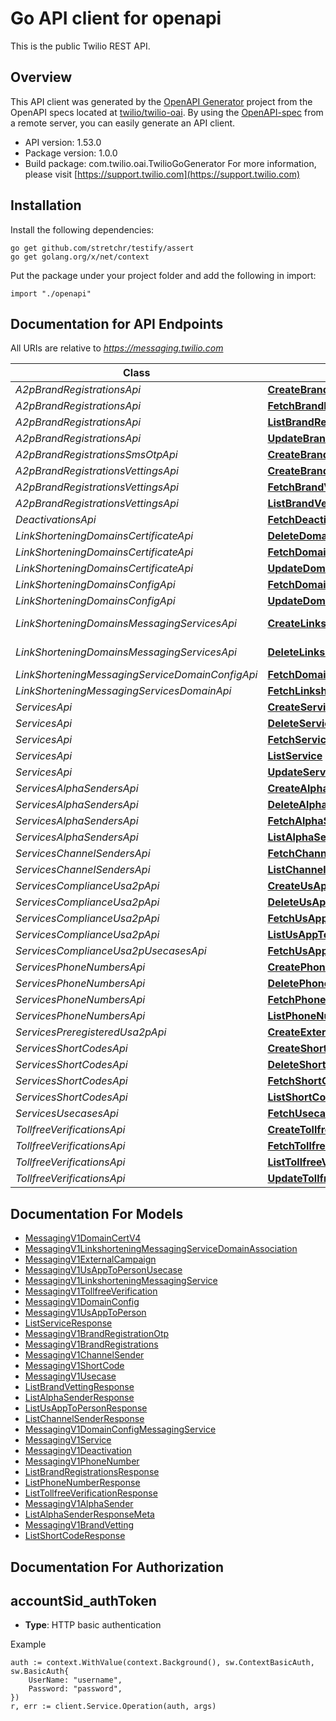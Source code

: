 # Go API client for openapi

This is the public Twilio REST API.

## Overview
This API client was generated by the [OpenAPI Generator](https://openapi-generator.tech) project from the OpenAPI specs located at [twilio/twilio-oai](https://github.com/twilio/twilio-oai/tree/main/spec).  By using the [OpenAPI-spec](https://www.openapis.org/) from a remote server, you can easily generate an API client.

- API version: 1.53.0
- Package version: 1.0.0
- Build package: com.twilio.oai.TwilioGoGenerator
For more information, please visit [https://support.twilio.com](https://support.twilio.com)

## Installation

Install the following dependencies:

```shell
go get github.com/stretchr/testify/assert
go get golang.org/x/net/context
```

Put the package under your project folder and add the following in import:

```golang
import "./openapi"
```

## Documentation for API Endpoints

All URIs are relative to *https://messaging.twilio.com*

Class | Method | HTTP request | Description
------------ | ------------- | ------------- | -------------
*A2pBrandRegistrationsApi* | [**CreateBrandRegistrations**](docs/A2pBrandRegistrationsApi.md#createbrandregistrations) | **Post** /v1/a2p/BrandRegistrations | 
*A2pBrandRegistrationsApi* | [**FetchBrandRegistrations**](docs/A2pBrandRegistrationsApi.md#fetchbrandregistrations) | **Get** /v1/a2p/BrandRegistrations/{Sid} | 
*A2pBrandRegistrationsApi* | [**ListBrandRegistrations**](docs/A2pBrandRegistrationsApi.md#listbrandregistrations) | **Get** /v1/a2p/BrandRegistrations | 
*A2pBrandRegistrationsApi* | [**UpdateBrandRegistrations**](docs/A2pBrandRegistrationsApi.md#updatebrandregistrations) | **Post** /v1/a2p/BrandRegistrations/{Sid} | 
*A2pBrandRegistrationsSmsOtpApi* | [**CreateBrandRegistrationOtp**](docs/A2pBrandRegistrationsSmsOtpApi.md#createbrandregistrationotp) | **Post** /v1/a2p/BrandRegistrations/{BrandRegistrationSid}/SmsOtp | 
*A2pBrandRegistrationsVettingsApi* | [**CreateBrandVetting**](docs/A2pBrandRegistrationsVettingsApi.md#createbrandvetting) | **Post** /v1/a2p/BrandRegistrations/{BrandSid}/Vettings | 
*A2pBrandRegistrationsVettingsApi* | [**FetchBrandVetting**](docs/A2pBrandRegistrationsVettingsApi.md#fetchbrandvetting) | **Get** /v1/a2p/BrandRegistrations/{BrandSid}/Vettings/{BrandVettingSid} | 
*A2pBrandRegistrationsVettingsApi* | [**ListBrandVetting**](docs/A2pBrandRegistrationsVettingsApi.md#listbrandvetting) | **Get** /v1/a2p/BrandRegistrations/{BrandSid}/Vettings | 
*DeactivationsApi* | [**FetchDeactivation**](docs/DeactivationsApi.md#fetchdeactivation) | **Get** /v1/Deactivations | 
*LinkShorteningDomainsCertificateApi* | [**DeleteDomainCertV4**](docs/LinkShorteningDomainsCertificateApi.md#deletedomaincertv4) | **Delete** /v1/LinkShortening/Domains/{DomainSid}/Certificate | 
*LinkShorteningDomainsCertificateApi* | [**FetchDomainCertV4**](docs/LinkShorteningDomainsCertificateApi.md#fetchdomaincertv4) | **Get** /v1/LinkShortening/Domains/{DomainSid}/Certificate | 
*LinkShorteningDomainsCertificateApi* | [**UpdateDomainCertV4**](docs/LinkShorteningDomainsCertificateApi.md#updatedomaincertv4) | **Post** /v1/LinkShortening/Domains/{DomainSid}/Certificate | 
*LinkShorteningDomainsConfigApi* | [**FetchDomainConfig**](docs/LinkShorteningDomainsConfigApi.md#fetchdomainconfig) | **Get** /v1/LinkShortening/Domains/{DomainSid}/Config | 
*LinkShorteningDomainsConfigApi* | [**UpdateDomainConfig**](docs/LinkShorteningDomainsConfigApi.md#updatedomainconfig) | **Post** /v1/LinkShortening/Domains/{DomainSid}/Config | 
*LinkShorteningDomainsMessagingServicesApi* | [**CreateLinkshorteningMessagingService**](docs/LinkShorteningDomainsMessagingServicesApi.md#createlinkshorteningmessagingservice) | **Post** /v1/LinkShortening/Domains/{DomainSid}/MessagingServices/{MessagingServiceSid} | 
*LinkShorteningDomainsMessagingServicesApi* | [**DeleteLinkshorteningMessagingService**](docs/LinkShorteningDomainsMessagingServicesApi.md#deletelinkshorteningmessagingservice) | **Delete** /v1/LinkShortening/Domains/{DomainSid}/MessagingServices/{MessagingServiceSid} | 
*LinkShorteningMessagingServiceDomainConfigApi* | [**FetchDomainConfigMessagingService**](docs/LinkShorteningMessagingServiceDomainConfigApi.md#fetchdomainconfigmessagingservice) | **Get** /v1/LinkShortening/MessagingService/{MessagingServiceSid}/DomainConfig | 
*LinkShorteningMessagingServicesDomainApi* | [**FetchLinkshorteningMessagingServiceDomainAssociation**](docs/LinkShorteningMessagingServicesDomainApi.md#fetchlinkshorteningmessagingservicedomainassociation) | **Get** /v1/LinkShortening/MessagingServices/{MessagingServiceSid}/Domain | 
*ServicesApi* | [**CreateService**](docs/ServicesApi.md#createservice) | **Post** /v1/Services | 
*ServicesApi* | [**DeleteService**](docs/ServicesApi.md#deleteservice) | **Delete** /v1/Services/{Sid} | 
*ServicesApi* | [**FetchService**](docs/ServicesApi.md#fetchservice) | **Get** /v1/Services/{Sid} | 
*ServicesApi* | [**ListService**](docs/ServicesApi.md#listservice) | **Get** /v1/Services | 
*ServicesApi* | [**UpdateService**](docs/ServicesApi.md#updateservice) | **Post** /v1/Services/{Sid} | 
*ServicesAlphaSendersApi* | [**CreateAlphaSender**](docs/ServicesAlphaSendersApi.md#createalphasender) | **Post** /v1/Services/{ServiceSid}/AlphaSenders | 
*ServicesAlphaSendersApi* | [**DeleteAlphaSender**](docs/ServicesAlphaSendersApi.md#deletealphasender) | **Delete** /v1/Services/{ServiceSid}/AlphaSenders/{Sid} | 
*ServicesAlphaSendersApi* | [**FetchAlphaSender**](docs/ServicesAlphaSendersApi.md#fetchalphasender) | **Get** /v1/Services/{ServiceSid}/AlphaSenders/{Sid} | 
*ServicesAlphaSendersApi* | [**ListAlphaSender**](docs/ServicesAlphaSendersApi.md#listalphasender) | **Get** /v1/Services/{ServiceSid}/AlphaSenders | 
*ServicesChannelSendersApi* | [**FetchChannelSender**](docs/ServicesChannelSendersApi.md#fetchchannelsender) | **Get** /v1/Services/{MessagingServiceSid}/ChannelSenders/{Sid} | 
*ServicesChannelSendersApi* | [**ListChannelSender**](docs/ServicesChannelSendersApi.md#listchannelsender) | **Get** /v1/Services/{MessagingServiceSid}/ChannelSenders | 
*ServicesComplianceUsa2pApi* | [**CreateUsAppToPerson**](docs/ServicesComplianceUsa2pApi.md#createusapptoperson) | **Post** /v1/Services/{MessagingServiceSid}/Compliance/Usa2p | 
*ServicesComplianceUsa2pApi* | [**DeleteUsAppToPerson**](docs/ServicesComplianceUsa2pApi.md#deleteusapptoperson) | **Delete** /v1/Services/{MessagingServiceSid}/Compliance/Usa2p/{Sid} | 
*ServicesComplianceUsa2pApi* | [**FetchUsAppToPerson**](docs/ServicesComplianceUsa2pApi.md#fetchusapptoperson) | **Get** /v1/Services/{MessagingServiceSid}/Compliance/Usa2p/{Sid} | 
*ServicesComplianceUsa2pApi* | [**ListUsAppToPerson**](docs/ServicesComplianceUsa2pApi.md#listusapptoperson) | **Get** /v1/Services/{MessagingServiceSid}/Compliance/Usa2p | 
*ServicesComplianceUsa2pUsecasesApi* | [**FetchUsAppToPersonUsecase**](docs/ServicesComplianceUsa2pUsecasesApi.md#fetchusapptopersonusecase) | **Get** /v1/Services/{MessagingServiceSid}/Compliance/Usa2p/Usecases | 
*ServicesPhoneNumbersApi* | [**CreatePhoneNumber**](docs/ServicesPhoneNumbersApi.md#createphonenumber) | **Post** /v1/Services/{ServiceSid}/PhoneNumbers | 
*ServicesPhoneNumbersApi* | [**DeletePhoneNumber**](docs/ServicesPhoneNumbersApi.md#deletephonenumber) | **Delete** /v1/Services/{ServiceSid}/PhoneNumbers/{Sid} | 
*ServicesPhoneNumbersApi* | [**FetchPhoneNumber**](docs/ServicesPhoneNumbersApi.md#fetchphonenumber) | **Get** /v1/Services/{ServiceSid}/PhoneNumbers/{Sid} | 
*ServicesPhoneNumbersApi* | [**ListPhoneNumber**](docs/ServicesPhoneNumbersApi.md#listphonenumber) | **Get** /v1/Services/{ServiceSid}/PhoneNumbers | 
*ServicesPreregisteredUsa2pApi* | [**CreateExternalCampaign**](docs/ServicesPreregisteredUsa2pApi.md#createexternalcampaign) | **Post** /v1/Services/PreregisteredUsa2p | 
*ServicesShortCodesApi* | [**CreateShortCode**](docs/ServicesShortCodesApi.md#createshortcode) | **Post** /v1/Services/{ServiceSid}/ShortCodes | 
*ServicesShortCodesApi* | [**DeleteShortCode**](docs/ServicesShortCodesApi.md#deleteshortcode) | **Delete** /v1/Services/{ServiceSid}/ShortCodes/{Sid} | 
*ServicesShortCodesApi* | [**FetchShortCode**](docs/ServicesShortCodesApi.md#fetchshortcode) | **Get** /v1/Services/{ServiceSid}/ShortCodes/{Sid} | 
*ServicesShortCodesApi* | [**ListShortCode**](docs/ServicesShortCodesApi.md#listshortcode) | **Get** /v1/Services/{ServiceSid}/ShortCodes | 
*ServicesUsecasesApi* | [**FetchUsecase**](docs/ServicesUsecasesApi.md#fetchusecase) | **Get** /v1/Services/Usecases | 
*TollfreeVerificationsApi* | [**CreateTollfreeVerification**](docs/TollfreeVerificationsApi.md#createtollfreeverification) | **Post** /v1/Tollfree/Verifications | 
*TollfreeVerificationsApi* | [**FetchTollfreeVerification**](docs/TollfreeVerificationsApi.md#fetchtollfreeverification) | **Get** /v1/Tollfree/Verifications/{Sid} | 
*TollfreeVerificationsApi* | [**ListTollfreeVerification**](docs/TollfreeVerificationsApi.md#listtollfreeverification) | **Get** /v1/Tollfree/Verifications | 
*TollfreeVerificationsApi* | [**UpdateTollfreeVerification**](docs/TollfreeVerificationsApi.md#updatetollfreeverification) | **Post** /v1/Tollfree/Verifications/{Sid} | 


## Documentation For Models

 - [MessagingV1DomainCertV4](docs/MessagingV1DomainCertV4.md)
 - [MessagingV1LinkshorteningMessagingServiceDomainAssociation](docs/MessagingV1LinkshorteningMessagingServiceDomainAssociation.md)
 - [MessagingV1ExternalCampaign](docs/MessagingV1ExternalCampaign.md)
 - [MessagingV1UsAppToPersonUsecase](docs/MessagingV1UsAppToPersonUsecase.md)
 - [MessagingV1LinkshorteningMessagingService](docs/MessagingV1LinkshorteningMessagingService.md)
 - [MessagingV1TollfreeVerification](docs/MessagingV1TollfreeVerification.md)
 - [MessagingV1DomainConfig](docs/MessagingV1DomainConfig.md)
 - [MessagingV1UsAppToPerson](docs/MessagingV1UsAppToPerson.md)
 - [ListServiceResponse](docs/ListServiceResponse.md)
 - [MessagingV1BrandRegistrationOtp](docs/MessagingV1BrandRegistrationOtp.md)
 - [MessagingV1BrandRegistrations](docs/MessagingV1BrandRegistrations.md)
 - [MessagingV1ChannelSender](docs/MessagingV1ChannelSender.md)
 - [MessagingV1ShortCode](docs/MessagingV1ShortCode.md)
 - [MessagingV1Usecase](docs/MessagingV1Usecase.md)
 - [ListBrandVettingResponse](docs/ListBrandVettingResponse.md)
 - [ListAlphaSenderResponse](docs/ListAlphaSenderResponse.md)
 - [ListUsAppToPersonResponse](docs/ListUsAppToPersonResponse.md)
 - [ListChannelSenderResponse](docs/ListChannelSenderResponse.md)
 - [MessagingV1DomainConfigMessagingService](docs/MessagingV1DomainConfigMessagingService.md)
 - [MessagingV1Service](docs/MessagingV1Service.md)
 - [MessagingV1Deactivation](docs/MessagingV1Deactivation.md)
 - [MessagingV1PhoneNumber](docs/MessagingV1PhoneNumber.md)
 - [ListBrandRegistrationsResponse](docs/ListBrandRegistrationsResponse.md)
 - [ListPhoneNumberResponse](docs/ListPhoneNumberResponse.md)
 - [ListTollfreeVerificationResponse](docs/ListTollfreeVerificationResponse.md)
 - [MessagingV1AlphaSender](docs/MessagingV1AlphaSender.md)
 - [ListAlphaSenderResponseMeta](docs/ListAlphaSenderResponseMeta.md)
 - [MessagingV1BrandVetting](docs/MessagingV1BrandVetting.md)
 - [ListShortCodeResponse](docs/ListShortCodeResponse.md)


## Documentation For Authorization



## accountSid_authToken

- **Type**: HTTP basic authentication

Example

```golang
auth := context.WithValue(context.Background(), sw.ContextBasicAuth, sw.BasicAuth{
    UserName: "username",
    Password: "password",
})
r, err := client.Service.Operation(auth, args)
```

